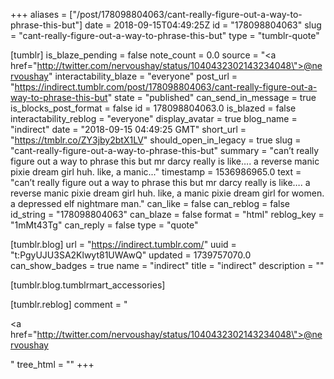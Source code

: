+++
aliases = ["/post/178098804063/cant-really-figure-out-a-way-to-phrase-this-but"]
date = 2018-09-15T04:49:25Z
id = "178098804063"
slug = "cant-really-figure-out-a-way-to-phrase-this-but"
type = "tumblr-quote"

[tumblr]
is_blaze_pending = false
note_count = 0.0
source = "<a href=\"http://twitter.com/nervoushay/status/1040432302143234048\">@nervoushay</a>"
interactability_blaze = "everyone"
post_url = "https://indirect.tumblr.com/post/178098804063/cant-really-figure-out-a-way-to-phrase-this-but"
state = "published"
can_send_in_message = true
is_blocks_post_format = false
id = 178098804063.0
is_blazed = false
interactability_reblog = "everyone"
display_avatar = true
blog_name = "indirect"
date = "2018-09-15 04:49:25 GMT"
short_url = "https://tmblr.co/ZY3jby2btX1LV"
should_open_in_legacy = true
slug = "cant-really-figure-out-a-way-to-phrase-this-but"
summary = "can’t really figure out a way to phrase this but mr darcy really is like…. a reverse manic pixie dream girl huh.  like, a manic..."
timestamp = 1536986965.0
text = "can’t really figure out a way to phrase this but mr darcy really is like&hellip;. a reverse manic pixie dream girl huh.  like, a manic pixie dream girl for women.  a depressed elf nightmare man."
can_like = false
can_reblog = false
id_string = "178098804063"
can_blaze = false
format = "html"
reblog_key = "1mMt43Tg"
can_reply = false
type = "quote"

[tumblr.blog]
url = "https://indirect.tumblr.com/"
uuid = "t:PgyUJU3SA2Klwyt81UWAwQ"
updated = 1739757070.0
can_show_badges = true
name = "indirect"
title = "indirect"
description = ""

[tumblr.blog.tumblrmart_accessories]

[tumblr.reblog]
comment = "<p><a href=\"http://twitter.com/nervoushay/status/1040432302143234048\">@nervoushay</a></p>"
tree_html = ""
+++
